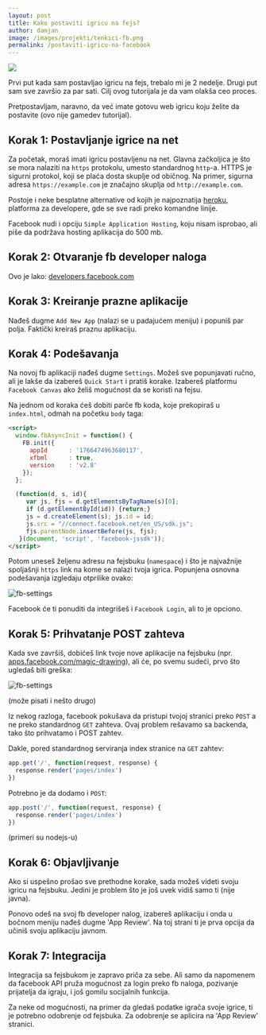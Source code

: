 ```yaml
---
layout: post
title: Kako postaviti igricu na fejs?
author: damjan
image: /images/projekti/tenkici-fb.png
permalink: /postaviti-igricu-na-facebook
---
```

[![]({{page.image}})](https://apps.facebook.com/igrica-tenkici/)

Prvi put kada sam postavljao igricu na fejs, trebalo mi je 2 nedelje. Drugi put sam sve završio za par sati. Cilj ovog tutorijala je da vam olakša ceo proces.

Pretpostavljam, naravno, da već imate gotovu web igricu koju želite da postavite (ovo nije gamedev tutorijal).

## Korak 1: Postavljanje igrice na net

Za početak, moraš imati igricu postavljenu na net. Glavna začkoljica je što se mora nalaziti na `https` protokolu, umesto standardnog `http`-a. HTTPS je sigurni protokol, koji se plaća dosta skuplje od običnog. Na primer, sigurna adresa `https://example.com` je značajno skuplja od `http://example.com`.

Postoje i neke besplatne alternative od kojih je najpoznatija [heroku](https://www.heroku.com), platforma za developere, gde se sve radi preko komandne linije.

Facebook nudi i opciju `Simple Application Hosting`, koju nisam isprobao, ali piše da podržava hosting aplikacija do 500 mb.

## Korak 2: Otvaranje fb developer naloga

Ovo je lako: [developers.facebook.com](https://developers.facebook.com/)

## Korak 3: Kreiranje prazne aplikacije

Nađeš dugme `Add New App` (nalazi se u padajućem meniju) i popuniš par polja. Faktički kreiraš praznu aplikaciju.

## Korak 4: Podešavanja

Na novoj fb aplikaciji nađeš dugme `Settings`. Možeš sve popunjavati ručno, ali je lakše da izabereš `Quick Start` i pratiš korake. Izabereš platformu `Facebook Canvas` ako želiš mogućnost da se koristi na fejsu.

Na jednom od koraka ćeš dobiti parče fb koda, koje prekopiraš u `index.html`, odmah na početku `body` taga:

```html
<script>
  window.fbAsyncInit = function() {
    FB.init({
      appId      : '1766474963680117',
      xfbml      : true,
      version    : 'v2.8'
    });
  };

  (function(d, s, id){
     var js, fjs = d.getElementsByTagName(s)[0];
     if (d.getElementById(id)) {return;}
     js = d.createElement(s); js.id = id;
     js.src = "//connect.facebook.net/en_US/sdk.js";
     fjs.parentNode.insertBefore(js, fjs);
   }(document, 'script', 'facebook-jssdk'));
</script>
```

Potom uneseš željenu adresu na fejsbuku (`namespace`) i što je najvažnije spoljašnji `https` link na kome se nalazi tvoja igrica. Popunjena osnovna podešavanja izgledaju otprilike ovako:

![fb-settings]({{site.baseurl}}/images/koncepti/fb/fb-settings.png)

Facebook će ti ponuditi da integrišeš i `Facebook Login`, ali to je opciono.

## Korak 5: Prihvatanje POST zahteva

Kada sve završiš, dobićeš link tvoje nove aplikacije na fejsbuku (npr. [apps.facebook.com/magic-drawing](https://apps.facebook.com/magic-drawing/)), ali će, po svemu sudeći, prvo što ugledaš biti greška:

![fb-settings]({{site.baseurl}}/images/koncepti/fb/fb-error.png)

(može pisati i nešto drugo)

Iz nekog razloga, facebook pokušava da pristupi tvojoj stranici preko `POST` a ne preko standardnog `GET` zahteva. Ovaj problem rešavamo sa backenda, tako što prihvatamo i POST zahtev.

Dakle, pored standardnog serviranja index stranice na `GET` zahtev:

```js
app.get('/', function(request, response) {
  response.render('pages/index')
})
```

Potrebno je da dodamo i `POST`:

```js
app.post('/', function(request, response) {
  response.render('pages/index')
})
```

(primeri su nodejs-u)

## Korak 6: Objavljivanje

Ako si uspešno prošao sve prethodne korake, sada možeš videti svoju igricu na fejsbuku. Jedini je problem što je još uvek vidiš samo ti (nije javna).

Ponovo odeš na svoj fb developer nalog, izabereš aplikaciju i onda u bočnom meniju nađeš dugme 'App Review'. Na toj strani ti je prva opcija da učiniš svoju aplikaciju javnom.

## Korak 7: Integracija

Integracija sa fejsbukom je zapravo priča za sebe. Ali samo da napomenem da facebook API pruža mogućnost za login preko fb naloga, pozivanje prijatelja da igraju, i još gomilu socijalnih funkcija.

Za neke od mogućnosti, na primer da gledaš podatke igrača svoje igrice, ti je potrebno odobrenje od fejsbuka. Za odobrenje se aplicira na 'App Review' stranici.
